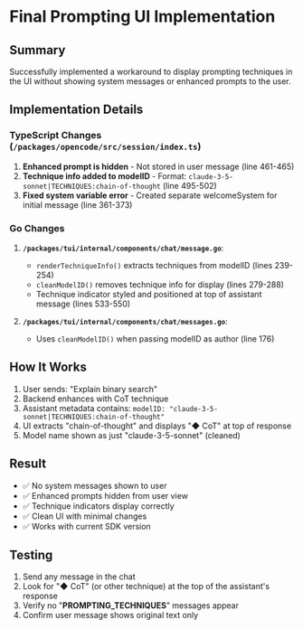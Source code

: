 # Final Prompting UI Implementation

## Summary

Successfully implemented a workaround to display prompting techniques in the UI without showing system messages or enhanced prompts to the user.

## Implementation Details

### TypeScript Changes (`/packages/opencode/src/session/index.ts`)

1. **Enhanced prompt is hidden** - Not stored in user message (line 461-465)
2. **Technique info added to modelID** - Format: `claude-3-5-sonnet|TECHNIQUES:chain-of-thought` (line 495-502)
3. **Fixed system variable error** - Created separate welcomeSystem for initial message (line 361-373)

### Go Changes

1. **`/packages/tui/internal/components/chat/message.go`**:

   - `renderTechniqueInfo()` extracts techniques from modelID (lines 239-254)
   - `cleanModelID()` removes technique info for display (lines 279-288)
   - Technique indicator styled and positioned at top of assistant message (lines 533-550)

2. **`/packages/tui/internal/components/chat/messages.go`**:
   - Uses `cleanModelID()` when passing modelID as author (line 176)

## How It Works

1. User sends: "Explain binary search"
2. Backend enhances with CoT technique
3. Assistant metadata contains: `modelID: "claude-3-5-sonnet|TECHNIQUES:chain-of-thought"`
4. UI extracts "chain-of-thought" and displays "◆ CoT" at top of response
5. Model name shown as just "claude-3-5-sonnet" (cleaned)

## Result

- ✅ No system messages shown to user
- ✅ Enhanced prompts hidden from user view
- ✅ Technique indicators display correctly
- ✅ Clean UI with minimal changes
- ✅ Works with current SDK version

## Testing

1. Send any message in the chat
2. Look for "◆ CoT" (or other technique) at the top of the assistant's response
3. Verify no "**PROMPTING_TECHNIQUES**" messages appear
4. Confirm user message shows original text only

